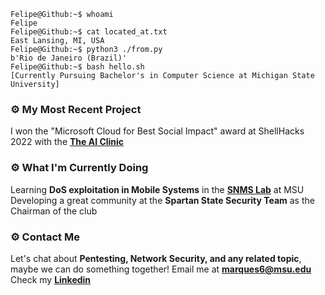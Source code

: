 ````shell
Felipe@Github:~$ whoami
Felipe
Felipe@Github:~$ cat located_at.txt
East Lansing, MI, USA
Felipe@Github:~$ python3 ./from.py
b'Rio de Janeiro (Brazil)'
Felipe@Github:~$ bash hello.sh                                                                                   
[Currently Pursuing Bachelor's in Computer Science at Michigan State University]   
````

### ⚙️ My Most Recent Project

I won the "Microsoft Cloud for Best Social Impact" award at ShellHacks 2022 with the **[The AI Clinic](https://github.com/Y0uk1tsun3/diagnosis_app)**

### ⚙️ What I'm Currently Doing
Learning **DoS exploitation in Mobile Systems** in the **[SNMS Lab](https://www.cse.msu.edu/~ghtu/research-projects.html)** at MSU
Developing a great community at the **Spartan State Security Team** as the Chairman of the club

### ⚙️ Contact Me
Let's chat about **Pentesting, Network Security, and any related topic**, maybe we can do something together!
Email me at **marques6@msu.edu**<br/>
Check my **[Linkedin](https://www.linkedin.com/in/felipe-marques-allevato-250549220/)**
